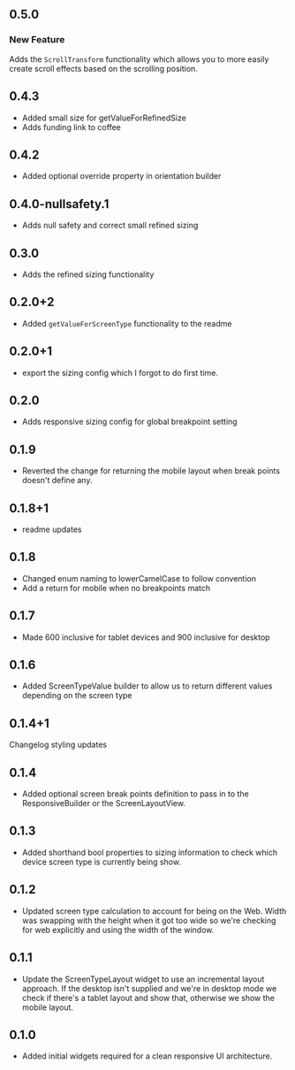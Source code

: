 ## 0.5.0

### New Feature
Adds the `ScrollTransform` functionality which allows you to more easily create scroll effects based on the scrolling position.

## 0.4.3

- Added small size for getValueForRefinedSize
- Adds funding link to coffee

## 0.4.2

- Added optional override property in orientation builder

## 0.4.0-nullsafety.1

- Adds null safety and correct small refined sizing

## 0.3.0

- Adds the refined sizing functionality

## 0.2.0+2

- Added `getValueForScreenType` functionality to the readme

## 0.2.0+1
- export the sizing config which I forgot to do first time.

## 0.2.0

- Adds responsive sizing config for global breakpoint setting

## 0.1.9

- Reverted the change for returning the mobile layout when break points doesn't define any.

## 0.1.8+1

- readme updates

## 0.1.8

- Changed enum naming to lowerCamelCase to follow convention
- Add a return for mobile when no breakpoints match

## 0.1.7

- Made 600 inclusive for tablet devices and 900 inclusive for desktop

## 0.1.6

- Added ScreenTypeValue builder to allow us to return different values depending on the screen type

## 0.1.4+1

Changelog styling updates

## 0.1.4

- Added optional screen break points definition to pass in to the ResponsiveBuilder or the ScreenLayoutView.

## 0.1.3

- Added shorthand bool properties to sizing information to check which device screen type is currently being show.

## 0.1.2

- Updated screen type calculation to account for being on the Web. Width was swapping with the height when it got too wide so we're checking for web explicitly and using the width of the window.

## 0.1.1

- Update the ScreenTypeLayout widget to use an incremental layout approach. If the desktop isn't supplied and we're in desktop mode we check if there's a tablet layout and show that, otherwise we show the mobile layout.

## 0.1.0

- Added initial widgets required for a clean responsive UI architecture.
